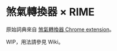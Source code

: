 # 煞氣轉換器 × RIME

原始詞典來自 [煞氣轉換器 Chrome extension](https://github.com/aszx87410/mars-lang-chrome-extension)。

WIP，用法請參見 Wiki。

